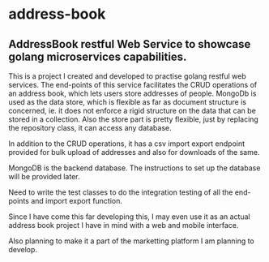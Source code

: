 # address-book
## AddressBook restful Web Service to showcase golang microservices capabilities.

This is a project I created and developed to practise golang restful web services. The end-points of this service facilitates the CRUD operations of an address book, which lets users store addresses of people. MongoDb is used as the data store, which is flexible as far as document structure is concerned, ie. it does not enforce a rigid structure on the data that can be stored in a collection. Also the store part is pretty flexible, just by replacing the repository class, it can access any database. 

In addition to the CRUD operations, it has a csv import export endpoint provided for bulk upload of addresses and also for downloads of the same.

MongoDB is the backend database. The instructions to set up the database will be provided later.


Need to write the test classes to do the integration testing of all the end-points and import export function.

Since I have come this far developing this, I may even use it as an actual address book project I have in mind with a web and mobile interface.

Also planning to make it a part of the marketting platform I am planning to develop.
